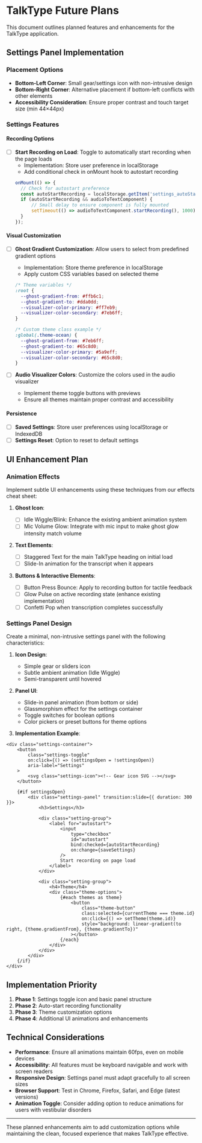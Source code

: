 # TalkType Future Plans

This document outlines planned features and enhancements for the TalkType application.

## Settings Panel Implementation

### Placement Options

- **Bottom-Left Corner**: Small gear/settings icon with non-intrusive design
- **Bottom-Right Corner**: Alternative placement if bottom-left conflicts with other elements
- **Accessibility Consideration**: Ensure proper contrast and touch target size (min 44×44px)

### Settings Features

#### Recording Options

- [ ] **Start Recording on Load**: Toggle to automatically start recording when the page loads
  - Implementation: Store user preference in localStorage
  - Add conditional check in onMount hook to autostart recording
  ```javascript
  onMount(() => {
  	// Check for autostart preference
  	const autoStartRecording = localStorage.getItem('settings_autoStartRecording') === 'true';
  	if (autoStartRecording && audioToTextComponent) {
  		// Small delay to ensure component is fully mounted
  		setTimeout(() => audioToTextComponent.startRecording(), 1000);
  	}
  });
  ```

#### Visual Customization

- [ ] **Ghost Gradient Customization**: Allow users to select from predefined gradient options

  - Implementation: Store theme preference in localStorage
  - Apply custom CSS variables based on selected theme

  ```css
  /* Theme variables */
  :root {
  	--ghost-gradient-from: #ffb6c1;
  	--ghost-gradient-to: #dda0dd;
  	--visualizer-color-primary: #ff7eb9;
  	--visualizer-color-secondary: #7eb6ff;
  }

  /* Custom theme class example */
  :global(.theme-ocean) {
  	--ghost-gradient-from: #7eb6ff;
  	--ghost-gradient-to: #65c8d0;
  	--visualizer-color-primary: #5a9eff;
  	--visualizer-color-secondary: #65c8d0;
  }
  ```

- [ ] **Audio Visualizer Colors**: Customize the colors used in the audio visualizer
  - Implement theme toggle buttons with previews
  - Ensure all themes maintain proper contrast and accessibility

#### Persistence

- [ ] **Saved Settings**: Store user preferences using localStorage or IndexedDB
- [ ] **Settings Reset**: Option to reset to default settings

## UI Enhancement Plan

### Animation Effects

Implement subtle UI enhancements using these techniques from our effects cheat sheet:

1. **Ghost Icon**:

   - [ ] Idle Wiggle/Blink: Enhance the existing ambient animation system
   - [ ] Mic Volume Glow: Integrate with mic input to make ghost glow intensity match volume

2. **Text Elements**:

   - [ ] Staggered Text for the main TalkType heading on initial load
   - [ ] Slide-In animation for the transcript when it appears

3. **Buttons & Interactive Elements**:
   - [ ] Button Press Bounce: Apply to recording button for tactile feedback
   - [ ] Glow Pulse on active recording state (enhance existing implementation)
   - [ ] Confetti Pop when transcription completes successfully

### Settings Panel Design

Create a minimal, non-intrusive settings panel with the following characteristics:

1. **Icon Design**:

   - Simple gear or sliders icon
   - Subtle ambient animation (Idle Wiggle)
   - Semi-transparent until hovered

2. **Panel UI**:

   - Slide-in panel animation (from bottom or side)
   - Glassmorphism effect for the settings container
   - Toggle switches for boolean options
   - Color pickers or preset buttons for theme options

3. **Implementation Example**:

```svelte
<div class="settings-container">
	<button
		class="settings-toggle"
		on:click={() => (settingsOpen = !settingsOpen)}
		aria-label="Settings"
	>
		<svg class="settings-icon"><!-- Gear icon SVG --></svg>
	</button>

	{#if settingsOpen}
		<div class="settings-panel" transition:slide={{ duration: 300 }}>
			<h3>Settings</h3>

			<div class="setting-group">
				<label for="autostart">
					<input
						type="checkbox"
						id="autostart"
						bind:checked={autoStartRecording}
						on:change={saveSettings}
					/>
					Start recording on page load
				</label>
			</div>

			<div class="setting-group">
				<h4>Theme</h4>
				<div class="theme-options">
					{#each themes as theme}
						<button
							class="theme-button"
							class:selected={currentTheme === theme.id}
							on:click={() => setTheme(theme.id)}
							style="background: linear-gradient(to right, {theme.gradientFrom}, {theme.gradientTo})"
						></button>
					{/each}
				</div>
			</div>
		</div>
	{/if}
</div>
```

## Implementation Priority

1. **Phase 1**: Settings toggle icon and basic panel structure
2. **Phase 2**: Auto-start recording functionality
3. **Phase 3**: Theme customization options
4. **Phase 4**: Additional UI animations and enhancements

## Technical Considerations

- **Performance**: Ensure all animations maintain 60fps, even on mobile devices
- **Accessibility**: All features must be keyboard navigable and work with screen readers
- **Responsive Design**: Settings panel must adapt gracefully to all screen sizes
- **Browser Support**: Test in Chrome, Firefox, Safari, and Edge (latest versions)
- **Animation Toggle**: Consider adding option to reduce animations for users with vestibular disorders

---

These planned enhancements aim to add customization options while maintaining the clean, focused experience that makes TalkType effective.
